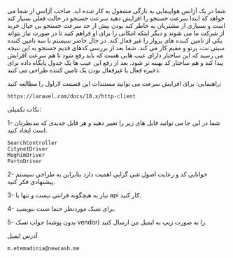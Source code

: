 شما در یک آژانس هواپیمایی به تازگی مشغول به کار شده اید. صاحب آژانس از شما می خواهد که ابتدا سرعت جستجو را افزایش دهید سرعت جستجو در حالت فعلی بسیار کند است و بسیاری از مشتریان به خاطر کند بودن بیش از حد سرعت جستجو بی خیال خرید از شرکت ما می شوند  و دیگر اینکه امکانی را برای او فراهم کنید تا در صورت نیاز بتواند یکی از تامین کننده های پرواز را غیر فعال کند. در حال حاضر سیستم با سه تامین کننده سیتی نت، پرتو و مقیم کار می کند. شما بعد از بررسی کدهای قدیم جستجو به این نتیجه می رسید که این ساختار دارای عیب هایی هست که باید رفع شود تا هم سرعت افزایش پیدا کند و هم ساختار کد بهینه تر شود. بعد از رفع این عیب ها یک جدول پایگاه داده برای ذخیره فعال یا غیرفعال بودن یک تامین کننده طراحی می کنید.

راهنمایی: برای افزایش سرعت می توانید مستندات این قسمت لاراول را مطالعه کنید:

```
https://laravel.com/docs/10.x/http-client
```

نکات تکمیلی:

1- شما در این جا می توانید فایل های زیر را تغییر دهید و هر فایل جدیدی که مدنظرتان است ایجاد کنید.

```
SearchController
CitynetDriver
MoghimDriver
PartoDriver
```

2- خوانایی کد و رعایت اصول شی گرایی اهمیت دارد بنابراین به طراحی سیستم پیشنهادی فکر کنید.

3- نیاز به هیچگونه فرانتی نیست و تنها با api کار کنید.

4- برای تسک موردنظر حتما تست بنویسید.

5- جواب تسک (بدون پوشه vendor) را به صورت زیپ به ایمیل من ارسال کنید.

آدرس ایمیل

```
m.etemadinia@newcash.me
```

